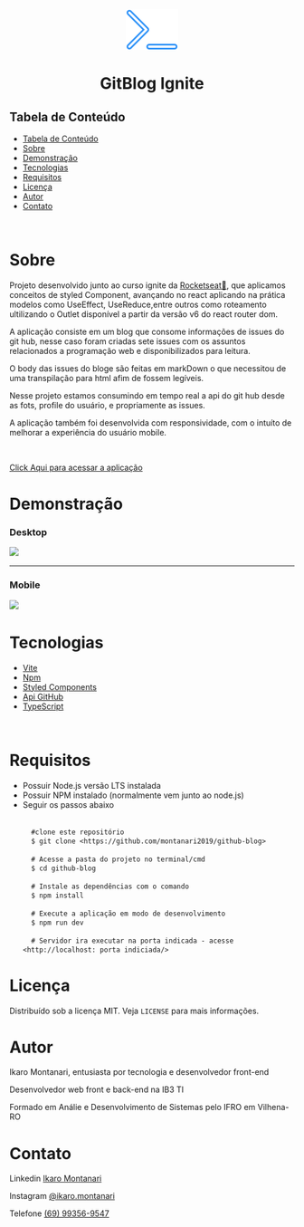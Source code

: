 
<div align="center">
    <img max-width="320px"  src="./public/git-blog-vector.svg" />
</div>
<h1 align="center" >GitBlog Ignite</h1 >

<h2 style="" >Tabela de Conteúdo</h2>

<ul>
   <li><a href="#tabela">Tabela de Conteúdo</a></li>
   <li><a href="#sobre">Sobre</a></li>
   <li><a href="#demonstração">Demonstração</a></li>
   <li><a href="#tecnologias">Tecnologias</a></li>
   <li><a href="#requisitos">Requisitos</a></li>
   <li><a href="#licença">Licença</a></li>
   <li><a href="#autor">Autor</a></li>
   <li><a href="#contato">Contato</a></li>
</ul>

</br>

# Sobre

<p dir="auto">Projeto desenvolvido junto ao curso ignite da <a target="_blank" href="https://www.rocketseat.com.br/">Rocketseat💜</a>, que aplicamos conceitos de styled Component, avançando no react aplicando na prática modelos como UseEffect, UseReduce,entre outros como roteamento ultilizando o Outlet disponível a partir da versão v6 do react router dom.

A aplicação consiste em um blog que consome informações de issues do git hub, nesse caso foram criadas sete issues com os assuntos relacionados a programação web e disponibilizados para leitura.

O body das issues do bloge são feitas em markDown o que necessitou de uma transpilação para html afim de fossem legíveis.

Nesse projeto estamos consumindo em tempo real a api do git hub desde as fots, profile do usuário, e propriamente as issues.

A aplicação também foi desenvolvida com responsividade, com o intuíto de melhorar a experiência do usuário mobile.

</br>
<p> <a target="_blank" href="https://gitblog-ignite.onrender.com/">Click Aqui para acessar a aplicação</a> </p>

# Demonstração

<h3 letter-spacing="15px";>Desktop</h3>

<img style="" src="./src/assets/git-blog-desktop.gif" />

</br>

-------------------------------

<h3>Mobile</h3>
<img style="" src="./src/assets/git-blog-mobile.gif" />

</br>

# Tecnologias

<ul>
   <li>
    <a target="_blank" href="https://vitejs.dev/">Vite</a>

   </li>
      <li>
      <a target="_blank" href="https://www.npmjs.com/">Npm</a>
    </li>
   <li>
        <a  target="_blank"href="https://styled-components.com/">Styled Components</a>

   </li>
   <li>
        <a  target="_blank"href="#">Api GitHub</a>

   </li>
   <li>
        <a  target="_blank"href="https://www.typescriptlang.org/">TypeScript</a>

   </li>

</ul>

</br>

# Requisitos

<ul>
   <li>Possuir Node.js versão LTS instalada</li>
   <li>Possuir NPM instalado (normalmente vem junto ao node.js)</li>
   <li>Seguir os passos abaixo</li>

 <br/>

      #clone este repositório
      $ git clone <https://github.com/montanari2019/github-blog>

      # Acesse a pasta do projeto no terminal/cmd
      $ cd github-blog

      # Instale as dependências com o comando
      $ npm install

      # Execute a aplicação em modo de desenvolvimento
      $ npm run dev

      # Servidor ira executar na porta indicada - acesse <http://localhost: porta indiciada/>

</ul>

# Licença

<p dir="auto">Distribuído sob a licença MIT. Veja <code>LICENSE</code> para mais informações.</p>

# Autor

<p dir="auto">Ikaro Montanari, entusiasta por tecnologia e desenvolvedor front-end</p>
<p dir="auto">Desenvolvedor web front e back-end na IB3 TI</p>
<p dir="auto">Formado em Análie e Desenvolvimento de Sistemas pelo IFRO em Vilhena-RO</p>

# Contato

<p>Linkedin <a target="_blank" href="https://www.linkedin.com/in/ikaro-montanari-5aa120208/">Ikaro Montanari</a> </p>
<p>Instagram  <a target="_blank" href="https://www.instagram.com/ikaro.montanari/">@ikaro.montanari</a> </p>
<p>Telefone <a target="_blank" href="https://api.whatsapp.com/send?phone=5569993569547&text=Ol%C3%A1%20ikaro">(69) 99356-9547</a> </p>
